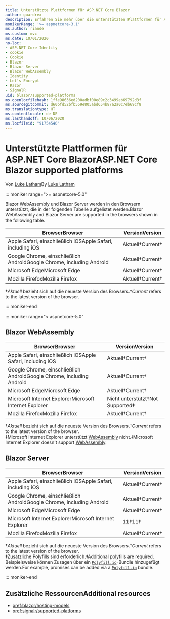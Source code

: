 ```yaml
---
title: Unterstützte Plattformen für ASP.NET Core Blazor
author: guardrex
description: Erfahren Sie mehr über die unterstützten Plattformen für ASP.NET Core Blazor.
monikerRange: '>= aspnetcore-3.1'
ms.author: riande
ms.custom: mvc
ms.date: 10/01/2020
no-loc:
- ASP.NET Core Identity
- cookie
- Cookie
- Blazor
- Blazor Server
- Blazor WebAssembly
- Identity
- Let's Encrypt
- Razor
- SignalR
uid: blazor/supported-platforms
ms.openlocfilehash: 1ffe98636ed200adbf00e89c2c3499eb69792d3f
ms.sourcegitcommit: d60bfd52bfb559e805abd654b87a2a0c7eb69cf8
ms.translationtype: HT
ms.contentlocale: de-DE
ms.lasthandoff: 10/06/2020
ms.locfileid: "91754540"
---
```

# <a name="aspnet-core-no-locblazor-supported-platforms"></a><span data-ttu-id="7217a-103">Unterstützte Plattformen für ASP.NET Core Blazor</span><span class="sxs-lookup"><span data-stu-id="7217a-103">ASP.NET Core Blazor supported platforms</span></span>

<span data-ttu-id="7217a-104">Von [Luke Latham](https://github.com/guardrex)</span><span class="sxs-lookup"><span data-stu-id="7217a-104">By [Luke Latham](https://github.com/guardrex)</span></span>

::: moniker range=">= aspnetcore-5.0"

<span data-ttu-id="7217a-105">Blazor WebAssembly und Blazor Server werden in den Browsern unterstützt, die in der folgenden Tabelle aufgelistet werden.</span><span class="sxs-lookup"><span data-stu-id="7217a-105">Blazor WebAssembly and Blazor Server are supported in the browsers shown in the following table.</span></span>

| <span data-ttu-id="7217a-106">Browser</span><span class="sxs-lookup"><span data-stu-id="7217a-106">Browser</span></span>                          | <span data-ttu-id="7217a-107">Version</span><span class="sxs-lookup"><span data-stu-id="7217a-107">Version</span></span>         |
| -------------------------------- | --------------- |
| <span data-ttu-id="7217a-108">Apple Safari, einschließlich iOS</span><span class="sxs-lookup"><span data-stu-id="7217a-108">Apple Safari, including iOS</span></span>      | <span data-ttu-id="7217a-109">Aktuell&dagger;</span><span class="sxs-lookup"><span data-stu-id="7217a-109">Current&dagger;</span></span> |
| <span data-ttu-id="7217a-110">Google Chrome, einschließlich Android</span><span class="sxs-lookup"><span data-stu-id="7217a-110">Google Chrome, including Android</span></span> | <span data-ttu-id="7217a-111">Aktuell&dagger;</span><span class="sxs-lookup"><span data-stu-id="7217a-111">Current&dagger;</span></span> |
| <span data-ttu-id="7217a-112">Microsoft Edge</span><span class="sxs-lookup"><span data-stu-id="7217a-112">Microsoft Edge</span></span>                   | <span data-ttu-id="7217a-113">Aktuell&dagger;</span><span class="sxs-lookup"><span data-stu-id="7217a-113">Current&dagger;</span></span> |
| <span data-ttu-id="7217a-114">Mozilla Firefox</span><span class="sxs-lookup"><span data-stu-id="7217a-114">Mozilla Firefox</span></span>                  | <span data-ttu-id="7217a-115">Aktuell&dagger;</span><span class="sxs-lookup"><span data-stu-id="7217a-115">Current&dagger;</span></span> |  

<span data-ttu-id="7217a-116">&dagger;*Aktuell* bezieht sich auf die neueste Version des Browsers.</span><span class="sxs-lookup"><span data-stu-id="7217a-116">&dagger;*Current* refers to the latest version of the browser.</span></span>  

::: moniker-end

::: moniker range="< aspnetcore-5.0"

## Blazor WebAssembly

| <span data-ttu-id="7217a-117">Browser</span><span class="sxs-lookup"><span data-stu-id="7217a-117">Browser</span></span>                          | <span data-ttu-id="7217a-118">Version</span><span class="sxs-lookup"><span data-stu-id="7217a-118">Version</span></span>               |
| -------------------------------- | --------------------- |
| <span data-ttu-id="7217a-119">Apple Safari, einschließlich iOS</span><span class="sxs-lookup"><span data-stu-id="7217a-119">Apple Safari, including iOS</span></span>      | <span data-ttu-id="7217a-120">Aktuell&dagger;</span><span class="sxs-lookup"><span data-stu-id="7217a-120">Current&dagger;</span></span>       |
| <span data-ttu-id="7217a-121">Google Chrome, einschließlich Android</span><span class="sxs-lookup"><span data-stu-id="7217a-121">Google Chrome, including Android</span></span> | <span data-ttu-id="7217a-122">Aktuell&dagger;</span><span class="sxs-lookup"><span data-stu-id="7217a-122">Current&dagger;</span></span>       |
| <span data-ttu-id="7217a-123">Microsoft Edge</span><span class="sxs-lookup"><span data-stu-id="7217a-123">Microsoft Edge</span></span>                   | <span data-ttu-id="7217a-124">Aktuell&dagger;</span><span class="sxs-lookup"><span data-stu-id="7217a-124">Current&dagger;</span></span>       |
| <span data-ttu-id="7217a-125">Microsoft Internet Explorer</span><span class="sxs-lookup"><span data-stu-id="7217a-125">Microsoft Internet Explorer</span></span>      | <span data-ttu-id="7217a-126">Nicht unterstützt&Dagger;</span><span class="sxs-lookup"><span data-stu-id="7217a-126">Not Supported&Dagger;</span></span> |
| <span data-ttu-id="7217a-127">Mozilla Firefox</span><span class="sxs-lookup"><span data-stu-id="7217a-127">Mozilla Firefox</span></span>                  | <span data-ttu-id="7217a-128">Aktuell&dagger;</span><span class="sxs-lookup"><span data-stu-id="7217a-128">Current&dagger;</span></span>       |  

<span data-ttu-id="7217a-129">&dagger;*Aktuell* bezieht sich auf die neueste Version des Browsers.</span><span class="sxs-lookup"><span data-stu-id="7217a-129">&dagger;*Current* refers to the latest version of the browser.</span></span>  
<span data-ttu-id="7217a-130">&Dagger;Microsoft Internet Explorer unterstützt [WebAssembly](https://webassembly.org) nicht.</span><span class="sxs-lookup"><span data-stu-id="7217a-130">&Dagger;Microsoft Internet Explorer doesn't support [WebAssembly](https://webassembly.org).</span></span>

## Blazor Server

| <span data-ttu-id="7217a-131">Browser</span><span class="sxs-lookup"><span data-stu-id="7217a-131">Browser</span></span>                          | <span data-ttu-id="7217a-132">Version</span><span class="sxs-lookup"><span data-stu-id="7217a-132">Version</span></span>         |
| -------------------------------- | --------------- |
| <span data-ttu-id="7217a-133">Apple Safari, einschließlich iOS</span><span class="sxs-lookup"><span data-stu-id="7217a-133">Apple Safari, including iOS</span></span>      | <span data-ttu-id="7217a-134">Aktuell&dagger;</span><span class="sxs-lookup"><span data-stu-id="7217a-134">Current&dagger;</span></span> |
| <span data-ttu-id="7217a-135">Google Chrome, einschließlich Android</span><span class="sxs-lookup"><span data-stu-id="7217a-135">Google Chrome, including Android</span></span> | <span data-ttu-id="7217a-136">Aktuell&dagger;</span><span class="sxs-lookup"><span data-stu-id="7217a-136">Current&dagger;</span></span> |
| <span data-ttu-id="7217a-137">Microsoft Edge</span><span class="sxs-lookup"><span data-stu-id="7217a-137">Microsoft Edge</span></span>                   | <span data-ttu-id="7217a-138">Aktuell&dagger;</span><span class="sxs-lookup"><span data-stu-id="7217a-138">Current&dagger;</span></span> |
| <span data-ttu-id="7217a-139">Microsoft Internet Explorer</span><span class="sxs-lookup"><span data-stu-id="7217a-139">Microsoft Internet Explorer</span></span>      | <span data-ttu-id="7217a-140">11&Dagger;</span><span class="sxs-lookup"><span data-stu-id="7217a-140">11&Dagger;</span></span>      |
| <span data-ttu-id="7217a-141">Mozilla Firefox</span><span class="sxs-lookup"><span data-stu-id="7217a-141">Mozilla Firefox</span></span>                  | <span data-ttu-id="7217a-142">Aktuell&dagger;</span><span class="sxs-lookup"><span data-stu-id="7217a-142">Current&dagger;</span></span> |

<span data-ttu-id="7217a-143">&dagger;*Aktuell* bezieht sich auf die neueste Version des Browsers.</span><span class="sxs-lookup"><span data-stu-id="7217a-143">&dagger;*Current* refers to the latest version of the browser.</span></span>  
<span data-ttu-id="7217a-144">&Dagger;Zusätzliche Polyfills sind erforderlich.</span><span class="sxs-lookup"><span data-stu-id="7217a-144">&Dagger;Additional polyfills are required.</span></span> <span data-ttu-id="7217a-145">Beispielsweise können Zusagen über ein [`Polyfill.io`](https://polyfill.io/v3/)-Bundle hinzugefügt werden.</span><span class="sxs-lookup"><span data-stu-id="7217a-145">For example, promises can be added via a [`Polyfill.io`](https://polyfill.io/v3/) bundle.</span></span>

::: moniker-end

## <a name="additional-resources"></a><span data-ttu-id="7217a-146">Zusätzliche Ressourcen</span><span class="sxs-lookup"><span data-stu-id="7217a-146">Additional resources</span></span>

* <xref:blazor/hosting-models>
* <xref:signalr/supported-platforms>
